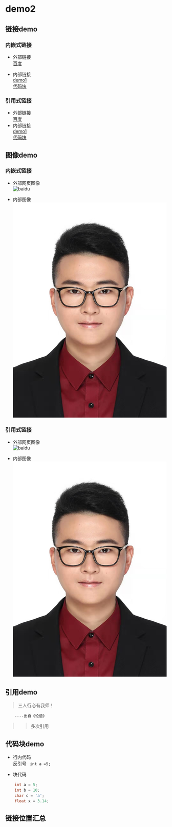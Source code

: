 # demo2  

## 链接demo  

### 内嵌式链接  
- 外部链接  
[百度](www.baidu.com)  

- 内部链接  
[demo1](demo1.md)  
[代码块](demo2.md#代码块demo)

### 引用式链接  
- 外部链接  
[百度][baidu]  
- 内部链接  
[demo1]  
[代码块]  


## 图像demo  
### 内嵌式链接  
- 外部网页图像  
![baidu](https://www.baidu.com/s?wd=%E4%BB%8A%E6%97%A5%E6%96%B0%E9%B2%9C%E4%BA%8B&tn=SE_PclogoS_8whnvm25&sa=ire_dl_gh_logo&rsv_dl=igh_logo_pcs "百度图片")  

- 内部图像  
![](zjz.jpg "王文杰证件照")  

### 引用式链接  
- 外部网页图像  
![baidu][百度]  

- 内部图像  
![][证件照]  

## 引用demo  
>三人行必有我师！  

        ----出自《论语》
>>多次引用

## 代码块demo  
- 行内代码  
反引号 ` int a =5;`  

- 块代码
```c++
	int a = 5;  
	int b = 10;
	char c = 'a';
	float x = 3.14;
```

## 链接位置汇总  
[baidu]:www.baidu.com  
[demo1]:demo1.md  
[代码块]:demo2.md#代码块demo

[百度]:https://www.baidu.com/s?wd=%E4%BB%8A%E6%97%A5%E6%96%B0%E9%B2%9C%E4%BA%8B&tn=SE_PclogoS_8whnvm25&sa=ire_dl_gh_logo&rsv_dl=igh_logo_pcs "百度图片"  
[证件照]:zjz.jpg "王文杰证件照"